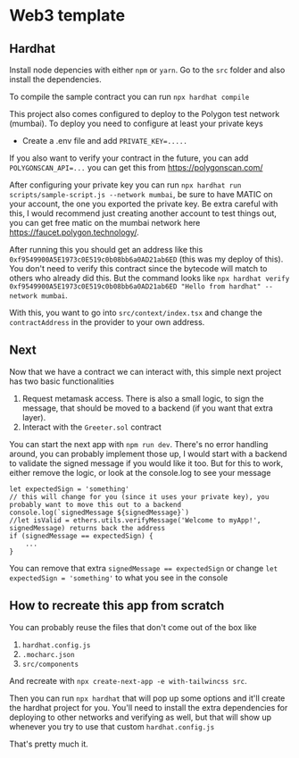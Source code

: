 # Web3 template

## Hardhat

Install node depencies with either `npm` or `yarn`. Go to the `src` folder and also install the dependencies.

To compile the sample contract you can run `npx hardhat compile`

This project also comes configured to deploy to the Polygon test network (mumbai). To deploy you need to configure at least your private keys

- Create a .env file and add `PRIVATE_KEY=.....`

If you also want to verify your contract in the future, you can add `POLYGONSCAN_API=...` you can get this from https://polygonscan.com/

After configuring your private key you can run `npx hardhat run scripts/sample-script.js --network mumbai`, be sure to have MATIC on your account, the one you exported the private key. Be extra careful with this, I would recommend just creating another account to test things out, you can get free matic on the mumbai network here https://faucet.polygon.technology/.

After running this you should get an address like this `0xf9549900A5E1973c0E519c0b08bb6a0AD21ab6ED` (this was my deploy of this). You don't need to verify this contract since the bytecode will match to others who already did this. But the command looks like `npx hardhat verify 0xf9549900A5E1973c0E519c0b08bb6a0AD21ab6ED "Hello from hardhat" --network mumbai`.

With this, you want to go into `src/context/index.tsx` and change the `contractAddress` in the provider to your own address.

## Next

Now that we have a contract we can interact with, this simple next project has two basic functionalities

1. Request metamask access. There is also a small logic, to sign the message, that should be moved to a backend (if you want that extra layer).
2. Interact with the `Greeter.sol` contract

You can start the next app with `npm run dev`. There's no error handling around, you can probably implement those up, I would start with a backend to validate the signed message if you would like it too. But for this to work, either remove the logic, or look at the console.log to see your message

```
let expectedSign = 'something'
// this will change for you (since it uses your private key), you probably want to move this out to a backend
console.log(`signedMessage ${signedMessage}`)
//let isValid = ethers.utils.verifyMessage('Welcome to myApp!', signedMessage) returns back the address
if (signedMessage == expectedSign) {
    ...
}
```

You can remove that extra `signedMessage == expectedSign` or change `let expectedSign = 'something'` to what you see in the console

## How to recreate this app from scratch

You can probably reuse the files that don't come out of the box like

1. `hardhat.config.js`
2. `.mocharc.json`
3. `src/components`

And recreate with `npx create-next-app -e with-tailwincss src`.

Then you can run `npx hardhat` that will pop up some options and it'll create the hardhat project for you. You'll need to install the extra dependencies for deploying to other networks and verifying as well, but that will show up whenever you try to use that custom `hardhat.config.js`

That's pretty much it.
